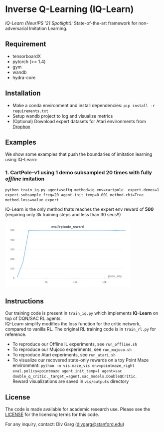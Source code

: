 # Inverse Q-Learning (IQ-Learn)

*IQ-Learn (NeurIPS '21 Spotlight):*  State-of-the-art framework for non-adversarial Imitation Learning.

## Requirement

- tensorboardX
- pytorch (>= 1.4)
- gym
- wandb
- hydra-core

## Installation

- Make a conda environment and install dependencies: `pip install -r requirements.txt`
- Setup wandb project to log and visualize metrics
- (Optional) Download expert datasets for Atari environments from [Dropbox](https://www.dropbox.com/sh/xi92cwnrh0wqxa4/AABK9KFI-PxZ6fMaXJ2U8xKMa?dl=0)

## Examples

We show some examples that push the boundaries of imitation learning using IQ-Learn:

### 1. CartPole-v1 using 1 demo subsampled 20 times with fully *offline* imitation  

```
python train_iq.py agent=softq method=iq env=cartpole  expert.demos=1 expert.subsample_freq=20 agent.init_temp=0.001 method.chi=True method.loss=value_expert
```

IQ-Learn is the only method thats reaches the expert env reward of **500** (requiring only 3k training steps and less than 30 secs!!)

<img src="../docs/cartpole_example.png" width="400"> 



## Instructions

Our training code is present in `train_iq.py` which implements **IQ-Learn** on top of DQN/SAC RL agents. <br> IQ-Learn simplify modifies the loss function for the critic network, compared to vanilla RL. The original RL training code is in `train_rl.py` for reference.

- To reproduce our Offline IL experiments, see `run_offline.sh`
- To reproduce our Mujoco experiments, see `run_mujoco.sh`
- To reproduce Atari experiments, see `run_atari.sh`
- To visualize our recovered state-only rewards on a toy Point Maze environment: 
    `python -m vis.maze_vis env=pointmaze_right eval.policy=pointmaze agent.init_temp=1 agent=sac double_q_critic._target_=agent.sac_models.DoubleQCritic`. <br>
    Reward visualizations are saved in `vis/outputs` directory

## License

The code is made available for academic research use. Please see the [LICENSE](LICENSE.md) for the licensing terms for this code. 

For any inquiry, contact: Div Garg ([divgarg@stanford.edu](mailto:divgarg@stanford.edu?subject=[GitHub]%IQ-Learn))


